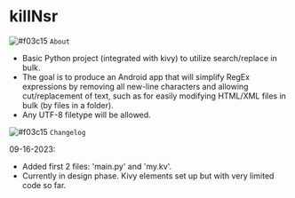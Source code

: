 # killNsr
![#f03c15](https://www.iconsdb.com/icons/download/color/f03c15/circle-16.png) `About`

- Basic Python project (integrated with kivy) to utilize search/replace in bulk.
- The goal is to produce an Android app that will simplify RegEx expressions by removing all new-line characters and allowing cut/replacement of text, such as for easily modifying HTML/XML files in bulk (by files in a folder).
- Any UTF-8 filetype will be allowed.

![#f03c15](https://www.iconsdb.com/icons/download/color/f03c15/circle-16.png) `Changelog`

09-16-2023:
- Added first 2 files: 'main.py' and 'my.kv'.
- Currently in design phase. Kivy elements set up but with very limited code so far. 
